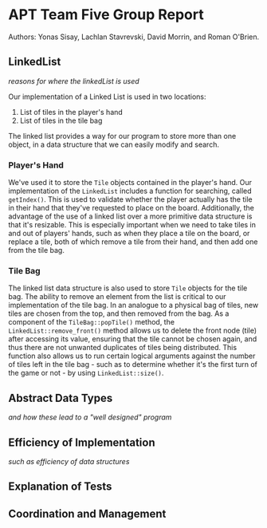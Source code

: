 # APT Team Five Group Report
Authors: Yonas Sisay, Lachlan Stavrevski, David Morrin, and Roman O'Brien.

## LinkedList
*reasons for where the linkedList is used*

Our implementation of a Linked List is used in two locations:
1. List of tiles in the player's hand
2. List of tiles in the tile bag

The linked list provides a way for our program to store more than one object, in a data structure that we can easily modify and search. 

### Player's Hand
We've used it to store the `Tile` objects contained in the player's hand. Our implementation of the `LinkedList` includes a function for searching, called `getIndex()`. This is used to validate whether the player actually has the tile in their hand that they've requested to place on the board. Additionally, the advantage of the use of a linked list over a more primitive data structure is that it's resizable. This is especially important when we need to take tiles in and out of players' hands, such as when they place a tile on the board, or replace a tile, both of which remove a tile from their hand, and then add one from the tile bag.


### Tile Bag
The linked list data structure is also used to store `Tile` objects for the tile bag. The ability to remove an element from the list is critical to our implementation of the tile bag. In an analogue to a physical bag of tiles, new tiles are chosen from the top, and then removed from the bag. As a component of the `TileBag::popTile()` method, the `LinkedList::remove_front()` method allows us to delete the front node (tile) after accessing its value, ensuring that the tile cannot be chosen again, and thus there are not unwanted duplicates of tiles being distributed. This function also allows us to run certain logical arguments against the number of tiles left in the tile bag - such as to determine whether it's the first turn of the game or not - by using `LinkedList::size()`.


## Abstract Data Types
*and how these lead to a "well designed" program*

## Efficiency of Implementation
*such as efficiency of data structures*

## Explanation of Tests

## Coordination and Management
